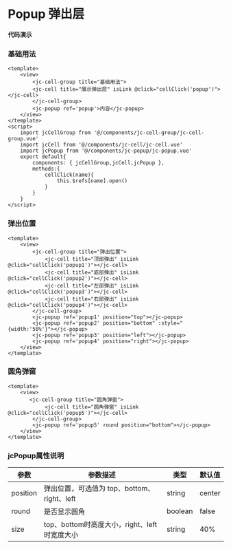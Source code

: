 # Popup 弹出层

<jc-qrcode name="popup"/>

**代码演示**

### 基础用法

```vue
<template>
    <view>
        <jc-cell-group title="基础用法">
	    <jc-cell title="展示弹出层" isLink @click="cellClick('popup')"></jc-cell>
        </jc-cell-group>
        <jc-popup ref='popup'>内容</jc-popup>
    </view>
</template>
<script>
	import jcCellGroup from '@/components/jc-cell-group/jc-cell-group.vue'
	import jcCell from '@/components/jc-cell/jc-cell.vue'
	import jcPopup from '@/components/jc-popup/jc-popup.vue'
	export default{
		components: { jcCellGroup,jcCell,jcPopup },
		methods:{
			cellClick(name){
				this.$refs[name].open()
			}
		}
	}
</script>
```

### 弹出位置

```vue
<template>
    <view>
        <jc-cell-group title="弹出位置">
			<jc-cell title="顶部弹出" isLink @click="cellClick('popup1')"></jc-cell>
			<jc-cell title="底部弹出" isLink @click="cellClick('popup2')"></jc-cell>
			<jc-cell title="左部弹出" isLink @click="cellClick('popup3')"></jc-cell>
			<jc-cell title="右部弹出" isLink @click="cellClick('popup4')"></jc-cell>
		</jc-cell-group>
        <jc-popup ref='popup1' position="top"></jc-popup>
		<jc-popup ref='popup2' position="bottom" :style="{width:'50%'}"></jc-popup>
		<jc-popup ref='popup3' position="left"></jc-popup>
		<jc-popup ref='popup4' position="right"></jc-popup>
    </view>
</template>
```

### 圆角弹窗

```vue
<template>
    <view>
       <jc-cell-group title="圆角弹窗">
			<jc-cell title="圆角弹窗" isLink @click="cellClick('popup5')"></jc-cell>
		</jc-cell-group>
        <jc-popup ref='popup5' round position="bottom"></jc-popup>
    </view>
</template>
```

### jcPopup属性说明
| 参数 | 参数描述 | 类型 | 默认值 |
| --- | --- | --- | --- |
| position | 弹出位置，可选值为 top、bottom、right、left | string | center |
| round | 是否显示圆角 | boolean | false |
| size |top、bottom时高度大小，right、left时宽度大小 | string | 40% |